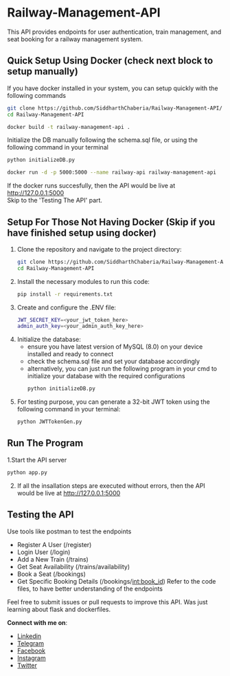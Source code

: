 # Railway-Management-API
This API provides endpoints for user authentication, train management, and seat booking for a railway management system.

## Quick Setup Using Docker (check next block to setup manually)
If you have docker installed in your system, you can setup quickly with the following commands
```bash
git clone https://github.com/SiddharthChaberia/Railway-Management-API/
cd Railway-Management-API
```
```bash
docker build -t railway-management-api .
```
Initialize the DB manually following the schema.sql file, or using the following command in your terminal
```bash
python initializeDB.py
```
```bash
docker run -d -p 5000:5000 --name railway-api railway-management-api
```
If the docker runs succesfully, then the API would be live at http://127.0.0.1:5000 <br>
Skip to the 'Testing The API' part.

## Setup For Those Not Having Docker (Skip if you have finished setup using docker)
1. Clone the repository and navigate to the project directory:
   ```bash
   git clone https://github.com/SiddharthChaberia/Railway-Management-API
   cd Railway-Management-API
   ```
2. Install the necessary modules to run this code:
    ```bash
    pip install -r requirements.txt
    ```
3. Create and configure the .ENV file:
   ```bash
   JWT_SECRET_KEY=<your_jwt_token_here>
   admin_auth_key=<your_admin_auth_key_here>
   ```
4. Initialize the database: 
    - ensure you have latest version of MySQL (8.0) on your device installed and ready to connect
    - check the schema.sql file and set your database accordingly
    - alternatively, you can just run the following program in your cmd to initialize your database with the required configurations
       ```bash
       python initializeDB.py
       ```
5. For testing purpose, you can generate a 32-bit JWT token using the following command in your terminal:
   ```bash
   python JWTTokenGen.py
   ```

## Run The Program

1.Start the API server
  ```bash
  python app.py
  ```
2. If all the insallation steps are executed without errors, then the API would be live at http://127.0.0.1:5000

## Testing the API 
Use tools like postman to test the endpoints
- Register A User (/register)
- Login User (/login)
- Add a New Train (/trains)
- Get Seat Availability (/trains/availability)
- Book a Seat (/bookings)
- Get Specific Booking Details (/bookings/<int:book_id>)
Refer to the code files, to have better understanding of the endpoints

Feel free to submit issues or pull requests to improve this API. Was just learning about flask and dockerfiles.

**Connect with me on**:
* [Linkedin](https://www.linkedin.com/in/siddharth-chaberia/)
* [Telegram](https://t.me/SiddharthChaberia)
* [Facebook](https://www.facebook.com/chaberia.siddharth/)
* [Instagram](https://www.instagram.com/siddharth_chaberia_02/)
* [Twitter](https://x.com/03Chaberia)
